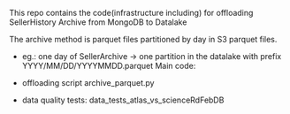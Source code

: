 This repo contains the code(infrastructure including) for offloading SellerHistory Archive from MongoDB to Datalake

The archive method is parquet files partitioned by day in S3 parquet files.
- eg.: one day of SellerArchive -> one partition in the datalake with prefix YYYY/MM/DD/YYYYMMDD.parquet
Main code:

- offloading script archive_parquet.py
- data quality tests: data_tests_atlas_vs_scienceRdFebDB
